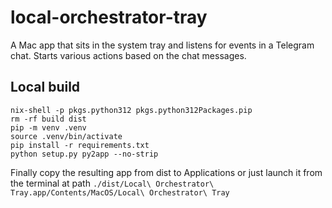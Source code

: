 # local-orchestrator-tray
A Mac app that sits in the system tray and listens for events in a Telegram chat. Starts various actions based on the chat messages.

## Local build

```
nix-shell -p pkgs.python312 pkgs.python312Packages.pip
rm -rf build dist
pip -m venv .venv
source .venv/bin/activate
pip install -r requirements.txt
python setup.py py2app --no-strip
```

Finally copy the resulting app from dist to Applications or just launch it from the terminal at path `./dist/Local\ Orchestrator\ Tray.app/Contents/MacOS/Local\ Orchestrator\ Tray`
